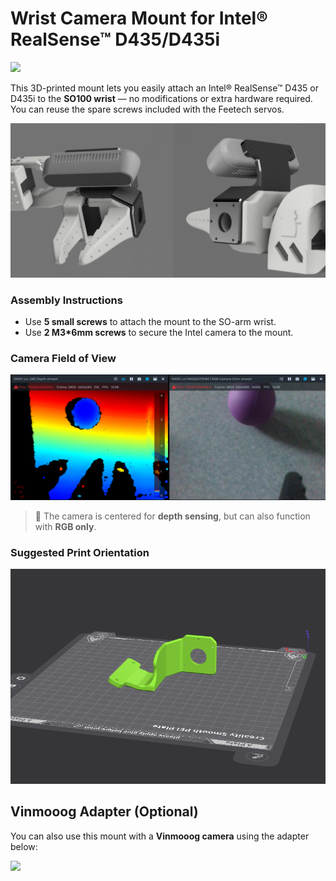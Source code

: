 # Wrist Camera Mount for Intel® RealSense™ D435/D435i

<img src="../../media/d435_mount.png" width="600" />

This 3D-printed mount lets you easily attach an Intel® RealSense™ D435 or D435i to the **SO100 wrist** — no modifications or extra hardware required.  
You can reuse the spare screws included with the Feetech servos.



<img src="../../media/d435_mount_render.png" width="600" />

### Assembly Instructions

- Use **5 small screws** to attach the mount to the SO-arm wrist.  
- Use **2 M3*6mm screws** to secure the Intel camera to the mount.


### Camera Field of View  
<img src="../../media/d435_mount_view.png" width="600" />

> 📝 The camera is centered for **depth sensing**, but can also function with **RGB only**.



### Suggested Print Orientation  
<img src="../../media/d435_mount_print_orientation.png" width="600" />



## Vinmooog  Adapter (Optional)

You can also use this mount with a **Vinmooog camera** using the adapter below:

<img src="../../media/d435_to_vinmooog_adapter.png" width="600" />
